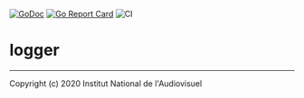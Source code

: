 [![GoDoc](https://godoc.org/github.com/arnumina/logger?status.svg)](https://godoc.org/github.com/arnumina/logger)
[![Go Report Card](https://goreportcard.com/badge/github.com/arnumina/logger)](https://goreportcard.com/report/github.com/arnumina/logger)
![CI](https://github.com/arnumina/logger/workflows/CI/badge.svg)

# logger

---
Copyright (c) 2020 Institut National de l'Audiovisuel
